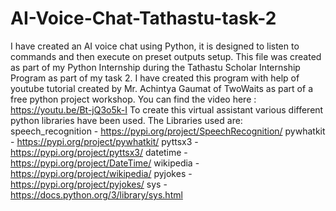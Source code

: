 # AI-Voice-Chat-Tathastu-task-2
I have created an AI voice chat using Python, it is designed to listen to commands and then execute on preset outputs setup.
This file was created as part of my Python Internship during the Tathastu Scholar Internship Program as part of my task 2. 
I have created this program with help of youtube tutorial created by Mr. Achintya Gaumat of TwoWaits as part of a free python project workshop.
You can find the video here : https://youtu.be/Bt-jQ3o5k-I
To create this virtual assistant various different python libraries have been used.
The Libraries used are:
speech_recognition - https://pypi.org/project/SpeechRecognition/
pywhatkit - https://pypi.org/project/pywhatkit/
pyttsx3 - https://pypi.org/project/pyttsx3/
datetime - https://pypi.org/project/DateTime/
wikipedia - https://pypi.org/project/wikipedia/
pyjokes - https://pypi.org/project/pyjokes/
sys - https://docs.python.org/3/library/sys.html
